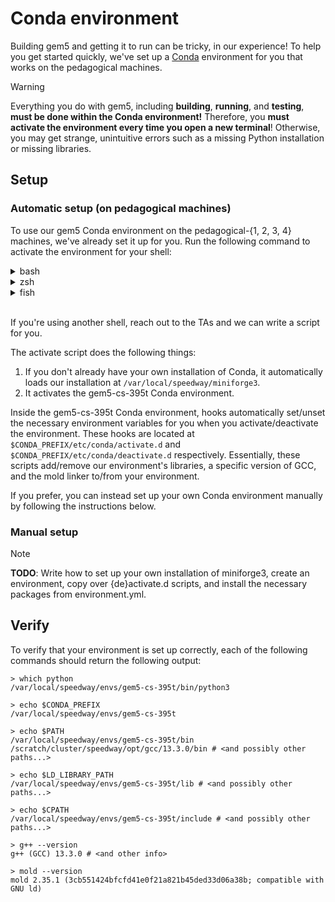 # Conda environment

Building gem5 and getting it to run can be tricky, in our experience! To help you get started quickly, we've set up a [Conda](https://docs.conda.io/projects/conda/en/latest/index.html) environment for you that works on the pedagogical machines.

> [!WARNING]
> Everything you do with gem5, including **building**, **running**, and **testing**, **must be done within the Conda environment!** Therefore, you **must activate the environment every time you open a new terminal**! Otherwise, you may get strange, unintuitive errors such as a missing Python installation or missing libraries.

## Setup
### Automatic setup (on pedagogical machines)

To use our gem5 Conda environment on the pedagogical-{1, 2, 3, 4} machines, we've already set it up for you. Run the following command to activate the environment for your shell:

<details>
<summary>bash</summary>

```shell
source ./conda/activate.bash
```

</details>

<details>
<summary>zsh</summary>

```shell
source ./conda/activate.zsh
```

</details>

<details>
<summary>fish</summary>

```shell
source ./conda/activate.fish
```

</details>
<br>

If you're using another shell, reach out to the TAs and we can write a script for you.

The activate script does the following things:
1. If you don't already have your own installation of Conda, it automatically loads our installation at `/var/local/speedway/miniforge3`.
2. It activates the gem5-cs-395t Conda environment.

Inside the gem5-cs-395t Conda environment, hooks automatically set/unset the necessary environment variables for you when you activate/deactivate the environment. These hooks are located at `$CONDA_PREFIX/etc/conda/activate.d` and `$CONDA_PREFIX/etc/conda/deactivate.d` respectively. Essentially, these scripts add/remove our environment's libraries, a specific version of GCC, and the mold linker to/from your environment.

If you prefer, you can instead set up your own Conda environment manually by following the instructions below.

### Manual setup

> [!NOTE]
> **TODO**: Write how to set up your own installation of miniforge3, create an environment,
> copy over {de}activate.d scripts, and install the necessary packages from
> environment.yml.

## Verify

To verify that your environment is set up correctly, each of the following commands should return the following output:

```shell
> which python
/var/local/speedway/envs/gem5-cs-395t/bin/python3
```

```shell
> echo $CONDA_PREFIX
/var/local/speedway/envs/gem5-cs-395t
```

```shell
> echo $PATH
/var/local/speedway/envs/gem5-cs-395t/bin /scratch/cluster/speedway/opt/gcc/13.3.0/bin # <and possibly other paths...>
```

```shell
> echo $LD_LIBRARY_PATH
/var/local/speedway/envs/gem5-cs-395t/lib # <and possibly other paths...>
```

```shell
> echo $CPATH
/var/local/speedway/envs/gem5-cs-395t/include # <and possibly other paths...>
```

```shell
> g++ --version
g++ (GCC) 13.3.0 # <and other info>
```

```shell
> mold --version
mold 2.35.1 (3cb551424bfcfd41e0f21a821b45ded33d06a38b; compatible with GNU ld)
```